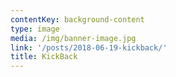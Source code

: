 ```yaml
---
contentKey: background-content
type: image
media: /img/banner-image.jpg
link: '/posts/2018-06-19-kickback/'
title: KickBack
---
```

